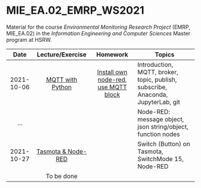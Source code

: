 # MIE_EA.02_EMRP_WS2021

Material for the course _Environmental Monitoring Research Project_ (EMRP, MIE_EA.02) in the _Information Engineering and Computer Sciences_ Master program at HSRW.

|    Date    | Lecture/Exercise |                                                                          Homework                                                                         | Topics                                                                         |
|:----------:|:----------------:|:---------------------------------------------------------------------------------------------------------------------------------------------------------:|--------------------------------------------------------------------------------|
| 2021-10-06 | [MQTT with Python](https://github.com/rolfbecker/MIE_EA.02_EMRP_WS2021/tree/main/0101_MQTT/0104_Python_Publish_Subscribe)                 | [Install own node-red, use MQTT block](https://github.com/rolfbecker/MIE_EA.02_EMRP_WS2021/blob/main/0101_MQTT/0104_Python_Publish_Subscribe/Homework.md) | Introduction, MQTT, broker, topic, publish, subscribe, Anaconda, JupyterLab, git  |
| ... |                  |                                                                                                                                                           | Node-RED: message object, json string/object, function nodes                                         |
| 2021-10-27 | [Tasmota & Node-RED](https://github.com/rolfbecker/MIE_EA.02_EMRP_WS2021/tree/main/0301_Tasmota/)                 |  | Switch (Button) on Tasmota, SwitchMode 15, Node-RED  |
|  |  To be done                |                                                                                                                                                           |                                                                                |
